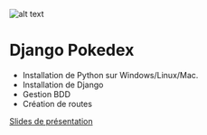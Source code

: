 ![alt text](https://www.python.org/static/img/python-logo@2x.png "Python logo")

Django Pokedex
===========

- Installation de Python sur Windows/Linux/Mac.
- Installation de Django
- Gestion BDD
- Création de routes

[Slides de présentation](https://slid.es/pgrimaud/python-django)
